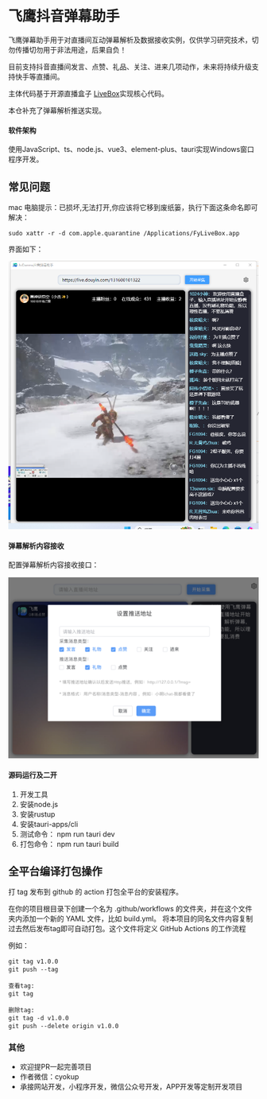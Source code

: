 # 飞鹰抖音弹幕助手

飞鹰弹幕助手用于对直播间互动弹幕解析及数据接收实例，仅供学习研究技术，切勿传播切勿用于非法用途，后果自负！

目前支持抖音直播间发言、点赞、礼品、关注、进来几项动作，未来将持续升级支持快手等直播间。

主体代码基于开源直播盒子 [LiveBox](https://github.com/Sjj1024/LiveBox)实现核心代码。

本仓补充了弹幕解析推送实现。


#### 软件架构
使用JavaScript、ts、node.js、vue3、element-plus、tauri实现Windows窗口程序开发。

## 常见问题

mac 电脑提示：已损坏,无法打开,你应该将它移到废纸篓，执行下面这条命名即可解决：

```
sudo xattr -r -d com.apple.quarantine /Applications/FyLiveBox.app
```

界面如下：

![输入图片说明](1726804377542.png)


#### 弹幕解析内容接收


配置弹幕解析内容接收接口：

![输入图片说明](1726804425729.png)


#### 源码运行及二开

1. 开发工具
2. 安装node.js
3. 安装rustup
4. 安装tauri-apps/cli
5. 测试命令： npm run tauri dev
6. 打包命令： npm run tauri build

## 全平台编译打包操作

打 tag 发布到 github 的 action 打包全平台的安装程序。

在你的项目根目录下创建一个名为 .github/workflows 的文件夹，并在这个文件夹内添加一个新的 YAML 文件，比如 build.yml。
将本项目的同名文件内容复制过去然后发布tag即可自动打包。这个文件将定义 GitHub Actions 的工作流程

例如：

```
git tag v1.0.0
git push --tag

查看tag:
git tag

删除tag:
git tag -d v1.0.0
git push --delete origin v1.0.0
```

### 其他
- 欢迎提PR一起完善项目
- 作者微信：cyokup
- 承接网站开发，小程序开发，微信公众号开发，APP开发等定制开发项目
